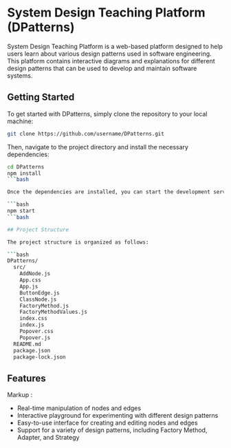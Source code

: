 # System Design Teaching Platform (DPatterns)

System Design Teaching Platform is a web-based platform designed to help users learn about various design patterns used in software engineering. This platform contains interactive diagrams and explanations for different design patterns that can be used to develop and maintain software systems.

## Getting Started

To get started with DPatterns, simply clone the repository to your local machine:

```bash
git clone https://github.com/username/DPatterns.git
```

Then, navigate to the project directory and install the necessary dependencies:
```bash
cd DPatterns
npm install
```bash

Once the dependencies are installed, you can start the development server by running:

```bash
npm start
```bash

## Project Structure

The project structure is organized as follows:

```bash
DPatterns/
  src/
    AddNode.js
    App.css
    App.js
    ButtonEdge.js
    ClassNode.js
    FactoryMethod.js
    FactoryMethodValues.js
    index.css
    index.js
    Popover.css
    Popover.js
  README.md
  package.json
  package-lock.json
```

## Features
Markup :
* Real-time manipulation of nodes and edges
* Interactive playground for experimenting with different design patterns
* Easy-to-use interface for creating and editing nodes and edges
* Support for a variety of design patterns, including Factory Method, Adapter, and Strategy
